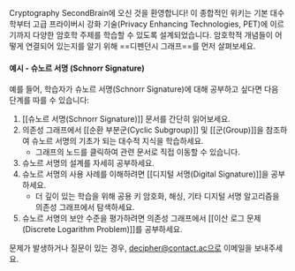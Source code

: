 Cryptography SecondBrain에 오신 것을 환영합니다! 이 종합적인 위키는 기본 대수학부터 고급 프라이버시 강화 기술(Privacy Enhancing Technologies, PET)에 이르기까지 다양한 암호학 주제를 학습할 수 있도록 설계되었습니다. 암호학적 개념들이 어떻게 연결되어 있는지를 알기 위해 ==디펜던시 그래프==를 먼저 살펴보세요.

#### 예시 - 슈노르 서명 (Schnorr Signature)
예를 들어, 학습자가 슈노르 서명(Schnorr Signature)에 대해 공부하고 싶다면 다음 단계를 따를 수 있습니다:

1. [[슈노르 서명(Schnorr Signature)]] 문서를 간단히 읽어보세요.
2. 의존성 그래프에서 [[순환 부분군(Cyclic Subgroup)]] 및 [[군(Group)]]을 참조하여 슈노르 서명의 기초가 되는 대수적 지식을 학습하세요.
    - 그래프의 노드를 클릭하여 관련 문서로 직접 이동할 수 있습니다.
3. 슈노르 서명의 설계를 자세히 공부하세요.
4. 슈노르 서명의 사용 사례를 이해하려면 [[디지털 서명(Digital Signature)]]을 공부하세요.
    - 더 깊이 있는 학습을 위해 공용 키 암호화, 해싱, 기타 디지털 서명 알고리즘을 의존성 그래프에서 탐색하세요.
5. 슈노르 서명의 보안 수준을 평가하려면 의존성 그래프에서 [[이산 로그 문제(Discrete Logarithm Problem)]]를 공부하세요.

문제가 발생하거나 질문이 있는 경우, decipher@contact.ac으로 이메일을 보내주세요.